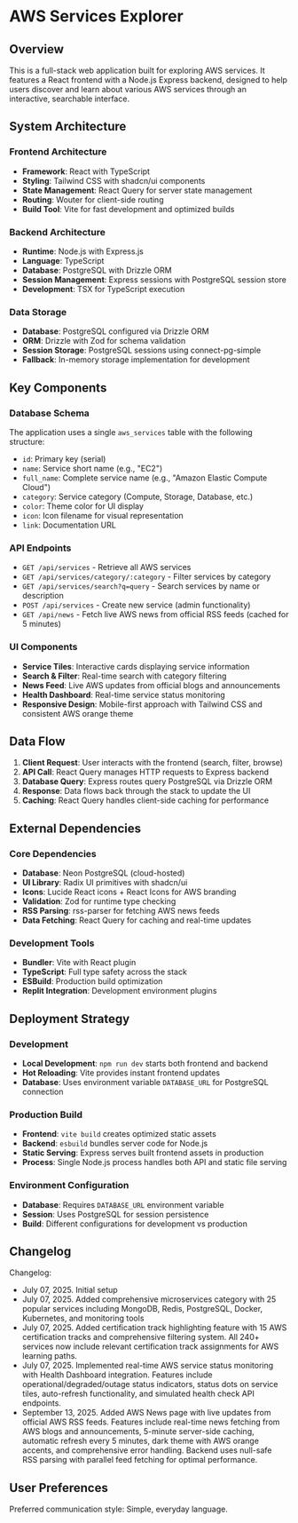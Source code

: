 # AWS Services Explorer

## Overview

This is a full-stack web application built for exploring AWS services. It features a React frontend with a Node.js Express backend, designed to help users discover and learn about various AWS services through an interactive, searchable interface.

## System Architecture

### Frontend Architecture
- **Framework**: React with TypeScript
- **Styling**: Tailwind CSS with shadcn/ui components
- **State Management**: React Query for server state management
- **Routing**: Wouter for client-side routing
- **Build Tool**: Vite for fast development and optimized builds

### Backend Architecture
- **Runtime**: Node.js with Express.js
- **Language**: TypeScript
- **Database**: PostgreSQL with Drizzle ORM
- **Session Management**: Express sessions with PostgreSQL session store
- **Development**: TSX for TypeScript execution

### Data Storage
- **Database**: PostgreSQL configured via Drizzle ORM
- **ORM**: Drizzle with Zod for schema validation
- **Session Storage**: PostgreSQL sessions using connect-pg-simple
- **Fallback**: In-memory storage implementation for development

## Key Components

### Database Schema
The application uses a single `aws_services` table with the following structure:
- `id`: Primary key (serial)
- `name`: Service short name (e.g., "EC2")
- `full_name`: Complete service name (e.g., "Amazon Elastic Compute Cloud")
- `category`: Service category (Compute, Storage, Database, etc.)
- `color`: Theme color for UI display
- `icon`: Icon filename for visual representation
- `link`: Documentation URL

### API Endpoints
- `GET /api/services` - Retrieve all AWS services
- `GET /api/services/category/:category` - Filter services by category
- `GET /api/services/search?q=query` - Search services by name or description
- `POST /api/services` - Create new service (admin functionality)
- `GET /api/news` - Fetch live AWS news from official RSS feeds (cached for 5 minutes)

### UI Components
- **Service Tiles**: Interactive cards displaying service information
- **Search & Filter**: Real-time search with category filtering
- **News Feed**: Live AWS updates from official blogs and announcements
- **Health Dashboard**: Real-time service status monitoring
- **Responsive Design**: Mobile-first approach with Tailwind CSS and consistent AWS orange theme

## Data Flow

1. **Client Request**: User interacts with the frontend (search, filter, browse)
2. **API Call**: React Query manages HTTP requests to Express backend
3. **Database Query**: Express routes query PostgreSQL via Drizzle ORM
4. **Response**: Data flows back through the stack to update the UI
5. **Caching**: React Query handles client-side caching for performance

## External Dependencies

### Core Dependencies
- **Database**: Neon PostgreSQL (cloud-hosted)
- **UI Library**: Radix UI primitives with shadcn/ui
- **Icons**: Lucide React icons + React Icons for AWS branding
- **Validation**: Zod for runtime type checking
- **RSS Parsing**: rss-parser for fetching AWS news feeds
- **Data Fetching**: React Query for caching and real-time updates

### Development Tools
- **Bundler**: Vite with React plugin
- **TypeScript**: Full type safety across the stack
- **ESBuild**: Production build optimization
- **Replit Integration**: Development environment plugins

## Deployment Strategy

### Development
- **Local Development**: `npm run dev` starts both frontend and backend
- **Hot Reloading**: Vite provides instant frontend updates
- **Database**: Uses environment variable `DATABASE_URL` for PostgreSQL connection

### Production Build
- **Frontend**: `vite build` creates optimized static assets
- **Backend**: `esbuild` bundles server code for Node.js
- **Static Serving**: Express serves built frontend assets in production
- **Process**: Single Node.js process handles both API and static file serving

### Environment Configuration
- **Database**: Requires `DATABASE_URL` environment variable
- **Session**: Uses PostgreSQL for session persistence
- **Build**: Different configurations for development vs production

## Changelog

Changelog:
- July 07, 2025. Initial setup
- July 07, 2025. Added comprehensive microservices category with 25 popular services including MongoDB, Redis, PostgreSQL, Docker, Kubernetes, and monitoring tools
- July 07, 2025. Added certification track highlighting feature with 15 AWS certification tracks and comprehensive filtering system. All 240+ services now include relevant certification track assignments for AWS learning paths.
- July 07, 2025. Implemented real-time AWS service status monitoring with Health Dashboard integration. Features include operational/degraded/outage status indicators, status dots on service tiles, auto-refresh functionality, and simulated health check API endpoints.
- September 13, 2025. Added AWS News page with live updates from official AWS RSS feeds. Features include real-time news fetching from AWS blogs and announcements, 5-minute server-side caching, automatic refresh every 5 minutes, dark theme with AWS orange accents, and comprehensive error handling. Backend uses null-safe RSS parsing with parallel feed fetching for optimal performance.

## User Preferences

Preferred communication style: Simple, everyday language.